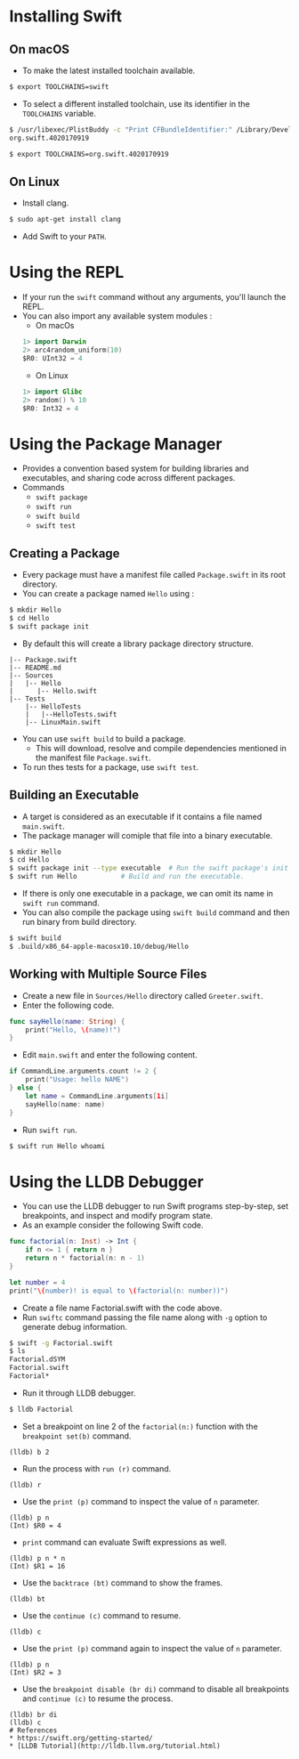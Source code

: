 # Installing Swift
## On macOS
* To make the latest installed toolchain available.
```bash
$ export TOOLCHAINS=swift
```
* To select a different installed toolchain, use its identifier in the `TOOLCHAINS` variable.
```bash
$ /usr/libexec/PlistBuddy -c "Print CFBundleIdentifier:" /Library/Developer/Toolchains/swift-4.0-RELEASE.xctoolchain/Info.plist
org.swift.4020170919

$ export TOOLCHAINS=org.swift.4020170919
```
## On Linux
* Install clang.
```bash
$ sudo apt-get install clang
```
* Add Swift to your `PATH`.
# Using the REPL
* If your run the `swift` command without any arguments, you'll launch the REPL.
* You can also import any available system modules :
	* On macOs
	```swift
	1> import Darwin
	2> arc4random_uniform(10)
	$R0: UInt32 = 4
	```
	* On Linux
	```swift
	1> import Glibc
	2> random() % 10
	$R0: Int32 = 4
	```
# Using the Package Manager
* Provides a convention based system for building libraries and executables, and sharing code across different packages.
* Commands
	* `swift package`
	* `swift run`
	* `swift build`
	* `swift test`
## Creating a Package
* Every package must have a manifest file called `Package.swift` in its root directory.
* You can create a package named `Hello` using :
```bash
$ mkdir Hello
$ cd Hello
$ swift package init
```
* By default this will create a library package directory structure.
```
|-- Package.swift
|-- README.md
|-- Sources
|   |-- Hello
|      |-- Hello.swift
|-- Tests
    |-- HelloTests
    |   |--HelloTests.swift
    |-- LinuxMain.swift
```
* You can use `swift build` to build a package.
	* This will download, resolve and compile dependencies mentioned in the manifest file `Package.swift`.
* To run thes tests for a package, use `swift test`.
## Building an Executable
* A target is considered as an executable if it contains a file named `main.swift`.
* The package manager will comiple that file into a binary executable.
```bash
$ mkdir Hello
$ cd Hello
$ swift package init --type executable	# Run the swift package's init command with executable type.
$ swift run Hello			# Build and run the executable.
```
* If there is only one executable in a package, we can omit its name in `swift run` command.
* You can also compile the package using `swift build` command and then run binary from build directory.
```bash
$ swift build
$ .build/x86_64-apple-macosx10.10/debug/Hello
```
## Working with Multiple Source Files
* Create a new file in `Sources/Hello` directory called `Greeter.swift`.
* Enter the following code.
```swift
func sayHello(name: String) {
	print("Hello, \(name)!")
}
```
* Edit `main.swift` and enter the following content.
```swift
if CommandLine.arguments.count != 2 {
	print("Usage: hello NAME")
} else {
	let name = CommandLine.arguments[1i]
	sayHello(name: name)
}
```
* Run `swift run`.
```bash
$ swift run Hello whoami
```
# Using the LLDB Debugger
* You can use the LLDB debugger to run Swift programs step-by-step, set breakpoints, and inspect and modify program state.
* As an example consider the following Swift code.
```swift
func factorial(n: Inst) -> Int {
	if n <= 1 { return n }
	return n * factorial(n: n - 1)
}

let number = 4
print("\(number)! is equal to \(factorial(n: number))")
```
* Create a file name Factorial.swift with the code above.
* Run `swiftc` command passing the file name along with `-g` option to generate debug information.
```bash
$ swift -g Factorial.swift
$ ls
Factorial.dSYM
Factorial.swift
Factorial*
```
* Run it through LLDB debugger.
```bash
$ lldb Factorial
```
* Set a breakpoint on line 2 of the `factorial(n:)` function with the `breakpoint set(b)` command.
```
(lldb) b 2
```
* Run the process with `run (r)` command.
```
(lldb) r
```
* Use the `print (p)` command to inspect the value of `n` parameter.
```
(lldb) p n
(Int) $R0 = 4
```
* `print` command can evaluate Swift expressions as well.
```
(lldb) p n * n
(Int) $R1 = 16
```
* Use the `backtrace (bt)` command to show the frames.
```
(lldb) bt
```
* Use the `continue (c)` command to resume.
```
(lldb) c
```
* Use the `print (p)` command again to inspect the value of `n` parameter.
```
(lldb) p n
(Int) $R2 = 3
```
* Use the `breakpoint disable (br di)` command to disable all breakpoints and `continue (c)` to resume the process.
```
(lldb) br di
(lldb) c
# References
* https://swift.org/getting-started/
* [LLDB Tutorial](http://lldb.llvm.org/tutorial.html)
